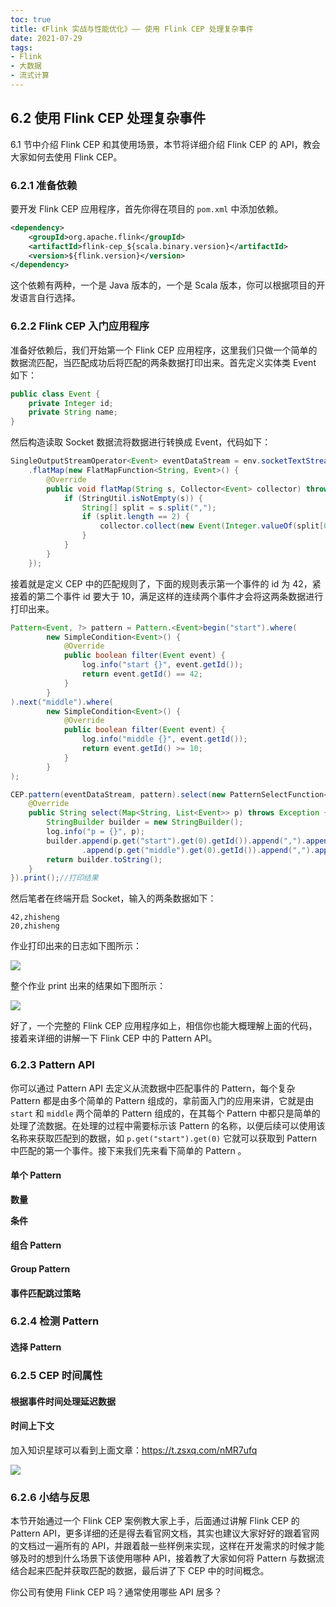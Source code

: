 ```yaml
---
toc: true
title: 《Flink 实战与性能优化》—— 使用 Flink CEP 处理复杂事件
date: 2021-07-29
tags:
- Flink
- 大数据
- 流式计算
---
```



## 6.2 使用 Flink CEP 处理复杂事件

6.1 节中介绍 Flink CEP 和其使用场景，本节将详细介绍 Flink CEP 的 API，教会大家如何去使用 Flink CEP。

<!--more-->

### 6.2.1 准备依赖

要开发 Flink CEP 应用程序，首先你得在项目的 `pom.xml` 中添加依赖。

```xml
<dependency>
    <groupId>org.apache.flink</groupId>
    <artifactId>flink-cep_${scala.binary.version}</artifactId>
    <version>${flink.version}</version>
</dependency>
```

这个依赖有两种，一个是 Java 版本的，一个是 Scala 版本，你可以根据项目的开发语言自行选择。


### 6.2.2 Flink CEP 入门应用程序

准备好依赖后，我们开始第一个 Flink CEP 应用程序，这里我们只做一个简单的数据流匹配，当匹配成功后将匹配的两条数据打印出来。首先定义实体类 Event 如下：

```java
public class Event {
    private Integer id;
    private String name;
}
```

然后构造读取 Socket 数据流将数据进行转换成 Event，代码如下：

```java
SingleOutputStreamOperator<Event> eventDataStream = env.socketTextStream("127.0.0.1", 9200)
    .flatMap(new FlatMapFunction<String, Event>() {
        @Override
        public void flatMap(String s, Collector<Event> collector) throws Exception {
            if (StringUtil.isNotEmpty(s)) {
                String[] split = s.split(",");
                if (split.length == 2) {
                    collector.collect(new Event(Integer.valueOf(split[0]), split[1]));
                }
            }
        }
    });
```

接着就是定义 CEP 中的匹配规则了，下面的规则表示第一个事件的 id 为 42，紧接着的第二个事件 id 要大于 10，满足这样的连续两个事件才会将这两条数据进行打印出来。

```java
Pattern<Event, ?> pattern = Pattern.<Event>begin("start").where(
        new SimpleCondition<Event>() {
            @Override
            public boolean filter(Event event) {
                log.info("start {}", event.getId());
                return event.getId() == 42;
            }
        }
).next("middle").where(
        new SimpleCondition<Event>() {
            @Override
            public boolean filter(Event event) {
                log.info("middle {}", event.getId());
                return event.getId() >= 10;
            }
        }
);

CEP.pattern(eventDataStream, pattern).select(new PatternSelectFunction<Event, String>() {
    @Override
    public String select(Map<String, List<Event>> p) throws Exception {
        StringBuilder builder = new StringBuilder();
        log.info("p = {}", p);
        builder.append(p.get("start").get(0).getId()).append(",").append(p.get("start").get(0).getName()).append("\n")
                .append(p.get("middle").get(0).getId()).append(",").append(p.get("middle").get(0).getName());
        return builder.toString();
    }
}).print();//打印结果
```

然后笔者在终端开启 Socket，输入的两条数据如下：

```
42,zhisheng
20,zhisheng
```

作业打印出来的日志如下图所示：

![](http://zhisheng-blog.oss-cn-hangzhou.aliyuncs.com/img/2019-10-29-072247.png)

整个作业 print 出来的结果如下图所示：

![](http://zhisheng-blog.oss-cn-hangzhou.aliyuncs.com/img/2019-10-29-072320.png)

好了，一个完整的 Flink CEP 应用程序如上，相信你也能大概理解上面的代码，接着来详细的讲解一下 Flink CEP 中的 Pattern API。


### 6.2.3 Pattern API

你可以通过 Pattern API 去定义从流数据中匹配事件的 Pattern，每个复杂 Pattern 都是由多个简单的 Pattern 组成的，拿前面入门的应用来讲，它就是由 `start` 和 `middle` 两个简单的 Pattern 组成的，在其每个 Pattern 中都只是简单的处理了流数据。在处理的过程中需要标示该 Pattern 的名称，以便后续可以使用该名称来获取匹配到的数据，如 `p.get("start").get(0)` 它就可以获取到 Pattern 中匹配的第一个事件。接下来我们先来看下简单的 Pattern 。

#### 单个 Pattern

**数量**


**条件**


#### 组合 Pattern

#### Group Pattern


#### 事件匹配跳过策略

### 6.2.4 检测 Pattern


#### 选择 Pattern


### 6.2.5 CEP 时间属性


#### 根据事件时间处理延迟数据



#### 时间上下文

加入知识星球可以看到上面文章：https://t.zsxq.com/nMR7ufq

![](http://zhisheng-blog.oss-cn-hangzhou.aliyuncs.com/img/2019-09-25-zsxq.jpg)



### 6.2.6 小结与反思

本节开始通过一个 Flink CEP 案例教大家上手，后面通过讲解 Flink CEP 的 Pattern API，更多详细的还是得去看官网文档，其实也建议大家好好的跟着官网的文档过一遍所有的 API，并跟着敲一些样例来实现，这样在开发需求的时候才能够及时的想到什么场景下该使用哪种 API，接着教了大家如何将 Pattern 与数据流结合起来匹配并获取匹配的数据，最后讲了下 CEP 中的时间概念。

你公司有使用 Flink CEP 吗？通常使用哪些 API 居多？